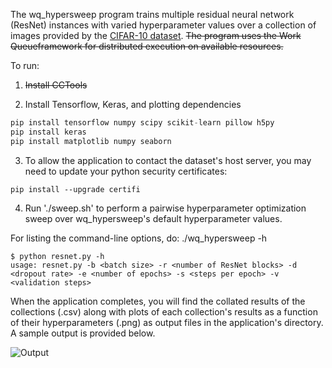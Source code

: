 The wq_hypersweep program trains multiple residual neural network (ResNet) instances with varied hyperparameter values over a collection of images provided by the [CIFAR-10 dataset](https://www.cs.toronto.edu/~kriz/cifar.html). ~~The program uses the Work Queueframework for distributed execution on available resources.~~

To run:  

1. ~~Install CCTools~~  
  
2. Install Tensorflow, Keras, and plotting dependencies

```python
pip install tensorflow numpy scipy scikit-learn pillow h5py
pip install keras
pip install matplotlib numpy seaborn
```

3. To allow the application to contact the dataset's host server, you may need to update your python security certificates:

```
pip install --upgrade certifi
```

4. Run './sweep.sh' to perform a pairwise hyperparameter optimization sweep over wq_hypersweep's default hyperparameter values.


For listing the command-line options, do: ./wq_hypersweep -h
```
$ python resnet.py -h
usage: resnet.py -b <batch size> -r <number of ResNet blocks> -d <dropout rate> -e <number of epochs> -s <steps per epoch> -v <validation steps>
```

When the application completes, you will find the collated results of the collections (.csv) along with plots of each collection's results as a function of their hyperparameters (.png) as output files in the application's directory. A sample output is provided below.

![Output](https://github.com/tjuedema/cctools/edit/master/apps/wq_hypersweep/output.png)

